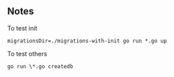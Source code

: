 ## Notes

To test init

    migrationsDir=./migrations-with-init go run *.go up

To test others

    go run \*.go createdb
